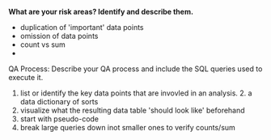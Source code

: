**What are your risk areas? Identify and describe them.**
- duplication of 'important' data points
- omission of data points
- count vs sum
- 



QA Process:
Describe your QA process and include the SQL queries used to execute it.
1. list or identify the key data points that are invovled in an analysis. 
   2. a data dictionary of sorts
3. visualize what the resulting data table 'should look like' beforehand
4. start with pseudo-code 
4. break large queries down inot smaller ones to verify counts/sum
